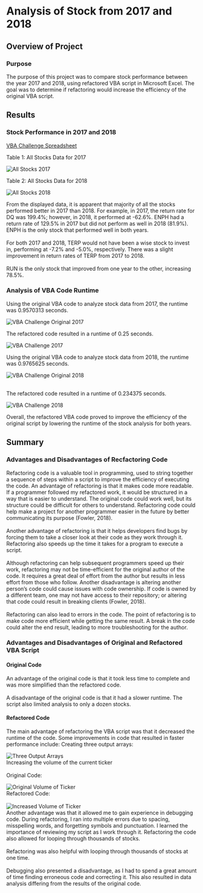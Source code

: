 # Analysis of Stock from 2017 and 2018

## Overview of Project

### Purpose
The purpose of this project was to compare stock performance between the year 2017 and 2018, using refactored VBA script in Microsoft Excel. The goal was to determine if refactoring would increase the efficiency of the original VBA script.
<br>

## Results
### Stock Performance in 2017 and 2018

[VBA Challenge Spreadsheet](VBA_Challenge.xlsm)

Table 1: All Stocks Data for 2017

![All Stocks 2017](Resources/All_Stocks_2017.png)
<br>

Table 2: All Stocks Data for 2018

![All Stocks 2018](Resources/All_Stocks_2018.png)
<br>

From the displayed data, it is apparent that majority of all the stocks performed better in 2017 than 2018. For example, in 2017, the return rate for DQ was 199.4%; however, in 2018, it performed at -62.6%. ENPH had a return rate of 129.5% in 2017 but did not perform as well in 2018 (81.9%). ENPH is the only stock that performed well in both years. 
<br>
<br>
For both 2017 and 2018, TERP would not have been a wise stock to invest in, performing at -7.2% and -5.0%, respectively. There was a slight improvement in return rates of TERP from 2017 to 2018.
<br>
<br>
RUN is the only stock that improved from one year to the other, increasing 78.5%.

### Analysis of VBA Code Runtime

Using the original VBA code to analyze stock data from 2017, the runtime was 0.9570313 seconds.
<br>

![VBA Challenge Original 2017](Resources/VBA_Challenge_Original_2017.png)
<br>

The refactored code resulted in a runtime of 0.25 seconds.
<br>

![VBA Challenge 2017](Resources/VBA_Challenge_2017.png)
<br>

Using the original VBA code to analyze stock data from 2018, the runtime was 0.9765625 seconds. 
<br>

![VBA Challenge Original 2018](Resources/VBA_Challenge_Original_2018.png)

<br>
The refactored code resulted in a runtime of 0.234375 seconds.
<br>

![VBA Challenge 2018](Resources/VBA_Challenge_2018.png)
<br>

Overall, the refactored VBA code proved to improve the efficiency of the original script by lowering the runtime of the stock analysis for both years.
<br>

## Summary

### Advantages and Disadvantages of Recfactoring Code

Refactoring code is a valuable tool in programming, used to string together a sequence of steps within a script to improve the efficiency of executing the code. An advantage of refactoring is that it makes code more readable. If a programmer followed my refactored work, it would be structured in a way that is easier to understand. The original code could work well, but its structure could be difficult for others to understand. Refactoring code could help make a project for another programmer easier in the future by better communicating its purpose (Fowler, 2018).
<br>
<br>
Another advantage of refactoring is that it helps developers find bugs by forcing them to take a closer look at their code as they work through it. Refactoring also speeds up the time it takes for a program to execute a script.
<br>
<br>
Although refactoring can help subsequent programmers speed up their work, refactoring may not be time-efficient for the original author of the code. It requires a great deal of effort from the author but results in less effort from those who follow. Another disadvantage is altering another person’s code could cause issues with code ownership. If code is owned by a different team, one may not have access to their repository; or altering that code could result in breaking clients (Fowler, 2018).
<br>
<br>
Refactoring can also lead to errors in the code. The point of refactoring is to make code more efficient while getting the same result. A break in the code could alter the end result, leading to more troubleshooting for the author.
<br>

### Advantages and Disadvantages of Original and Refactored VBA Script

#### Original Code

An advantage of the original code is that it took less time to complete and was more simplified than the refactored code. 
<br>
<br>
A disadvantage of the original code is that it had a slower runtime. The script also limited analysis to only a dozen stocks.

#### Refactored Code

The main advantage of refactoring the VBA script was that it decreased the runtime of the code. Some improvements in code that resulted in faster performance include:
Creating three output arrays:
<br>

![Three Output Arrays](Resources/Three_Output_Arrays.png)
<br>
Increasing the volume of the current ticker
<br>
<br>
Original Code:
<br>

![Original Volume of Ticker](Resources/Original_Volume_for_Ticker.png)
<br>
Refactored Code:
<br>
<br>
![Increased Volume of Ticker](Resources/Increased_Volume_for_Ticker.png)
<br>
Another advantage was that it allowed me to gain experience in debugging code. During refactoring, I ran into multiple errors due to spacing, misspelling words, and forgetting symbols and punctuation. I learned the importance of reviewing my script as I work through it. Refactoring the code also allowed for looping through thousands of stocks.
<br>
<br>
Refactoring was also helpful with looping through thousands of stocks at one time.
<br>
<br>
Debugging also presented a disadvantage, as I had to spend a great amount of time finding erroneous code and correcting it. This also resulted in data analysis differing from the results of the original code. 

